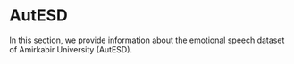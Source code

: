 # AutESD
 In this section, we provide information about the emotional speech dataset of Amirkabir University (AutESD).
